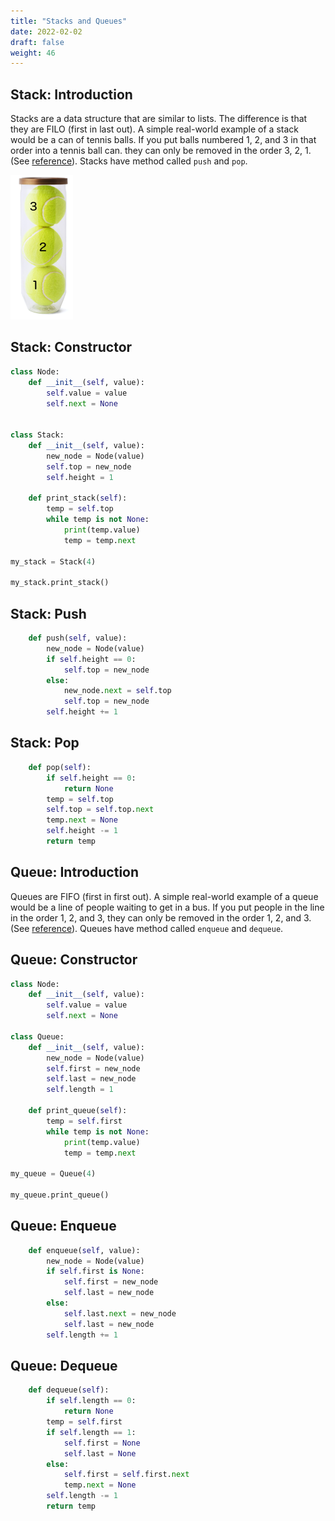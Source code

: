 ```yaml
---
title: "Stacks and Queues"
date: 2022-02-02
draft: false
weight: 46
---
```


## Stack: Introduction

Stacks are a data structure that are similar to lists. The difference is that they are FILO (first in last out). A simple real-world example of a stack would be a can of tennis balls. If you put balls numbered 1, 2, and 3 in that order into a tennis ball can. they can only be removed in the order 3, 2, 1. (See [reference](http://mathcenter.oxford.emory.edu/site/cs171/stacks/)). Stacks have method called `push` and `pop`.

![tennis balls alt](/images/tennis_balls.png)

## Stack: Constructor

```python
class Node:
    def __init__(self, value):
        self.value = value
        self.next = None
        

class Stack:
    def __init__(self, value):
        new_node = Node(value)
        self.top = new_node
        self.height = 1

    def print_stack(self):
        temp = self.top
        while temp is not None:
            print(temp.value)
            temp = temp.next

my_stack = Stack(4)

my_stack.print_stack()
```

## Stack: Push

```python
    def push(self, value):
        new_node = Node(value)
        if self.height == 0:
            self.top = new_node
        else:
            new_node.next = self.top
            self.top = new_node
        self.height += 1
```

## Stack: Pop

```python
    def pop(self):
        if self.height == 0:
            return None
        temp = self.top
        self.top = self.top.next
        temp.next = None
        self.height -= 1
        return temp
```

## Queue: Introduction

Queues are FIFO (first in first out). A simple real-world example of a queue would be a line of people waiting to get in a bus. If you put people in the line in the order 1, 2, and 3, they can only be removed in the order 1, 2, and 3. (See [reference](http://mathcenter.oxford.emory.edu/site/cs171/queues/)). Queues have method called `enqueue` and `dequeue`.


## Queue: Constructor

```python
class Node:
    def __init__(self, value):
        self.value = value
        self.next = None
        
class Queue:
    def __init__(self, value):
        new_node = Node(value)
        self.first = new_node
        self.last = new_node
        self.length = 1

    def print_queue(self):
        temp = self.first
        while temp is not None:
            print(temp.value)
            temp = temp.next

my_queue = Queue(4)

my_queue.print_queue()
```

## Queue: Enqueue

```python
    def enqueue(self, value):
        new_node = Node(value)
        if self.first is None:
            self.first = new_node
            self.last = new_node
        else:
            self.last.next = new_node
            self.last = new_node
        self.length += 1
```

## Queue: Dequeue

```python
    def dequeue(self):
        if self.length == 0:
            return None
        temp = self.first
        if self.length == 1:
            self.first = None
            self.last = None
        else:
            self.first = self.first.next
            temp.next = None
        self.length -= 1
        return temp
```
